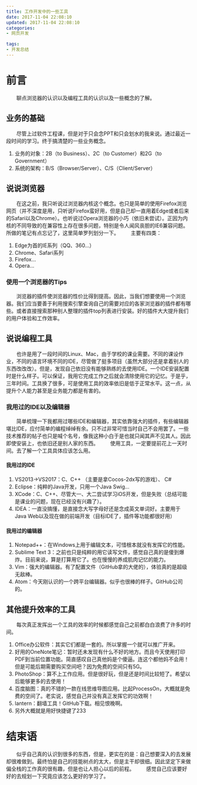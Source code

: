 ```yaml
---
title: 工作开发中的一些工具
date: 2017-11-04 22:08:10
updated: 2017-11-04 22:08:10
categories:
- 网页开发

tags:
- 开发总结
---
```

# 前言
&emsp;&emsp;聊点浏览器的认识以及编程工具的认识以及一些概念的了解。

<!-- more -->
## 业务的基础
&emsp;&emsp;尽管上过软件工程课，但是对于只会念PPT和只会划水的我来说。通过最近一段时间的学习。终于搞清楚的一些业务概念。
1. 业务的对象：2B（to Business）、2C（to Customer）和2G（to Government）
2. 系统的架构：B/S（Browser/Server）、C/S（Client/Server）

## 说说浏览器
&emsp;&emsp;在这之前，我只听说过浏览器内核这个概念。也只是简单的使用Firefox浏览网页（并不深度是用，只听说Firefox蛮好用，但是自己却一直用着Edge或者后来的Safari以及Chrome）。也听说过Opera浏览器的小巧（依旧未尝试）。正因为内核的不同导致的在兼容性上存在很多问题，特别是令人闻风丧胆的IE6兼容问题。所做的笔记有点忘记了，这里简单罗列划分一下。
&emsp;&emsp;主要有四类：
1. Edge为首的IE系列（QQ、360...）
2. Chrome、Safari系列
3. Firefox...
4. Opera...

### 使用一个浏览器的Tips
&emsp;&emsp;浏览器的插件使浏览器的性价比得到提高。因此，当我们想要使用一个浏览器。我们应当要善于利用搜索引擎查询自己的需要对应的各家浏览器的插件都有哪些。或者直接搜索那种别人整理的插件top列表进行安装。好的插件大大提升我们的用户体验和工作效率。

## 说说编程工具
&emsp;&emsp;也许是用了一段时间的Linux、Mac，由于学校的课业需要。不同的课设作业，不同的语言环境不同的IDE，尽管做了挺多项目（虽然大部分还是拿着别人的东西改改改）。但是，发现自己依旧没有能够熟练的去使用IDE。一个IDE安装配置时是什么样子。可以保证，我用它完成工作之后就会清除使用它的记忆。于是乎，三年时间。工具换了很多，可是使用工具的效率依旧是低于正常水平。这一点，从提升个人能力甚至是业务能力都是有害的。
### 我用过的IDE以及编辑器
&emsp;&emsp;简单梳理一下我都用过哪些IDE和编辑器，其实依靠强大的插件，有些编辑器堪比IDE，应付简单的编程绰绰有余。只不过非常可惜当时自己不会用罢了。一些技术推荐的帖子也只是喊个名号，像我这种小白于是也就只闻其声不见其人。因此即使安装上，也依旧还是别人家的东西。
&emsp;&emsp;使用工具，一定要提前花上一天时间。去了解一个工具具体应该怎么用。
#### 我用过的IDE
1. VS2013->VS2017：C、C++ （主要是拿Cocos-2dx写的游戏）、 C#
2. Eclipse：纯粹的Java开发，只用一个Java Swig...
3. XCode：C、C++、尽管大一、大二尝试学习iOS开发，但是失败（总结可能是课业的问题，现在已经没有兴趣了）。
4. IDEA：一直没搞懂，是直接念大写字母好还是念成英文单词好。主要用于Java Web以及现在做的前端开发（目标IDE了，插件等功能都很好用）

#### 我用过的编辑器
1. Notepad++：在Windows上用于编辑文本，可惜根本就没有发挥它的性能。
2. Sublime Text 3：之前也只是纯粹的用它读写文件，感觉自己真的是傻到爆炸。目前来说，算是打算用它了。也在慢慢的养成肌肉记忆的能力。
3. Vim：强大的编辑器。有了配置文件（GitHub拿的大佬的），体验真的是超级无敌棒。
4. Atom：今天刚认识的一个跨平台编辑器。似乎也很棒的样子。GitHub公司的。

## 其他提升效率的工具
&emsp;&emsp;每次真正发挥出一个工具的效率的时候都感觉自己之前都白白浪费了许多的时间。
1. Office办公软件：其实它们都是一套的。所以掌握一个就可以推广开来。
2. 好用的OneNote笔记：暂时还未发现有什么不好的地方。而且今天使用打印PDF到当前位置功能。简直感叹自己真他妈是个傻逼。连这个都他妈不会用！但是可能后期需要购买空间吧？因为免费的空间只有5G。
3. PhotoShop：算不上工作应用。但是很好玩，但是还是时间比较短了。希望以后能够更多的去使用！
4. 百度脑图：真的不错的一款在线思维导图应用。比起ProcessOn，大概就是免费的空间了。老实说，感觉自己并没有真正发挥它的功效啊！
5. lantern：翻墙工具！GitHub下载。相见恨晚啊。
6. 另外大概就是用好快捷键了233

# 结束语
&emsp;&emsp;似乎自己真的认识到很多的东西，但是，更实在的是：自己想要深入的去发展却很难做到。最终怕是自己的技能树点的太大，但是主干却很细。因此坚定下来做偏全栈的工作真的很有趣，但是也让人担心以后的前程。
&emsp;&emsp;感觉自己应该要好好的去规划一下究竟应该怎么更好的学习了。